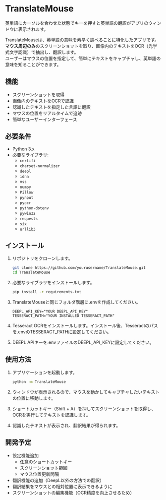 # TranslateMouse

英単語にカーソルを合わせた状態でキーを押すと英単語の翻訳がアプリのウィンドウに表示されます。

TranslateMouseは、英単語の意味を素早く調べることに特化したアプリです。  
**マウス周辺のみ**のスクリーンショットを取り、画像内のテキストをOCR（光学式文字認識）で抽出し、翻訳します。  
ユーザーはマウスの位置を指定して、簡単にテキストをキャプチャし、英単語の意味を知ることができます。

## 機能

- スクリーンショットを取得
- 画像内のテキストをOCRで認識
- 認識したテキストを指定した言語に翻訳
- マウスの位置をリアルタイムで追跡
- 簡単なユーザーインターフェース

## 必要条件

- Python 3.x
- 必要なライブラリ:
  - `certifi`
  - `charset-normalizer`
  - `deepl`
  - `idna`
  - `mss`
  - `numpy`
  - `Pillow`
  - `pynput`
  - `pyocr`
  - `python-dotenv`
  - `pywin32`
  - `requests`
  - `six`
  - `urllib3`

## インストール

1. リポジトリをクローンします。

   ```bash
   git clone https://github.com/yourusername/TranslateMouse.git
   cd TranslateMouse
   ```

2. 必要なライブラリをインストールします。

   ```bash
   pip install -r requirements.txt
   ```

3. TranslateMouseと同じフォルダ階層に.envを作成してください。

   ```.env
   DEEPL_API_KEY="YOUR DEEPL_API_KEY"
   TESSERACT_PATH="YOUR INSTALLED TESSERACT_PATH"
   ```

4. Tesseract OCRをインストールします。インストール後、Tesseractのパスを.envのTESSERACT_PATHに設定してください。

5. DEEPL APIキーを.envファイルのDEEPL_API_KEYに設定してください。

## 使用方法

1. アプリケーションを起動します。

   ```bash
   python -m TranslateMouse
   ```

2. ウィンドウが表示されるので、マウスを動かしてキャプチャしたいテキストの位置に移動します。

3. ショートカットキー（Shift + A）を押してスクリーンショットを取得し、OCRを実行してテキストを認識します。

4. 認識したテキストが表示され、翻訳結果が得られます。

## 開発予定

- 設定機能追加
  - 任意のショートカットキー
  - スクリーンショット範囲
  - マウス位置更新間隔
- 翻訳機能の追加（DeepL以外の方法での翻訳）
- 翻訳結果をマウスとの相対位置に表示できるように
- スクリーンショットの編集機能（OCR精度を向上させるため）
